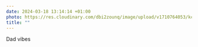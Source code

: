 ```yaml
---
date: 2024-03-18 13:14:14 +01:00
photo: https://res.cloudinary.com/dbi2zounq/image/upload/v1710764053/kcpxv3u4rxdluwwhbq9q.jpg
title: ""
---
```

Dad vibes
